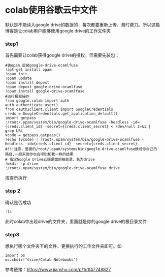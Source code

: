 # colab使用谷歌云中文件

默认是不能读入google drive的数据的，每次都要重新上传，费时费力。所以这篇博客是让colab用户能够使用google drive的工作文件夹

### step1

首先需要让colab获得google drive的授权，但需要先装包：

```
#装opam,后装google-drive-ocamlfuse
!apt-get install opam
!opam init
!opam update
!opam install depext
!opam depext google-drive-ocamlfuse
!opam install google-drive-ocamlfuse
#进行授权操作
from google.colab import auth
auth.authenticate_user()
from oauth2client.client import GoogleCredentials
creds = GoogleCredentials.get_application_default()
import getpass
!/root/.opam/system/bin/google-drive-ocamlfuse -headless -id={creds.client_id} -secret={creds.client_secret} < /dev/null 2>&1 | grep URL
vcode = getpass.getpass()
!echo {vcode} | /root/.opam/system/bin/google-drive-ocamlfuse -headless -id={creds.client_id} -secret={creds.client_secret}
#!!!注意，里面的/root/.opam/system/bin/google-drive-ocamlfuse换成你自己的路径,一般来说你也会得到和我一样的结果
# 指定Google Drive云端硬盘的根目录，名为drive
!mkdir -p drive
!/root/.opam/system/bin/google-drive-ocamlfuse drive

```

按提示执行

### step 2

确认是否成功

```python
!ls 
```

此时colab中出现drive的文件夹，里面就是你的google drive的根目录文件

### step3

想执行哪个文件夹下的文件，更换执行的工作文件夹即可。如

```
import os
os.chdir("drive/Colab Notebooks") 
```

参考链接：https://www.jianshu.com/p/1c1f47748827
